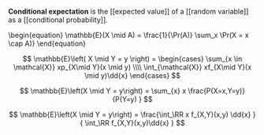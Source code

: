 **Conditional expectation** is the [[expected value]] of a [[random variable]] as a [[conditional probability]].

\begin{equation}
\mathbb{E}(X \mid A) = \frac{1}{\Pr(A)} \sum_x \Pr(X = x \cap A)}
\end{equation}

$$
\mathbb{E}\left( X \mid Y = y \right) = \begin{cases} \sum_{x \in \mathcal{X}} xp_{X\mid Y}(x \mid y) \\\\ \int_{\mathcal{X}} xf_{X\mid Y}(x \mid y)\dd{x} \end{cases}
$$

$$
\mathbb{E}\left(X \mid Y = y\right) = \sum_{x} x \frac{P(X=x,Y=y)}{P(Y=y) }
$$

$$
\mathbb{E}\left(X \mid Y = y\right) = \frac{\int_\RR x f_{X,Y}(x,y) \dd{x} }{ \int_\RR f_{X,Y}(x,y)\dd{x} }
$$